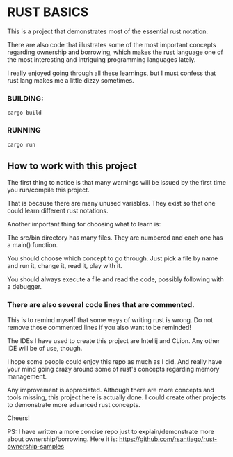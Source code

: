 # RUST BASICS

This is a project that demonstrates most of the essential rust notation.

There are also code that illustrates some of the most important concepts regarding ownership and borrowing, which makes the rust language one of the most interesting and intriguing programming languages lately.

I really enjoyed going through all these learnings, but I must confess that rust lang makes me a little dizzy sometimes.

### BUILDING:

`cargo build`

### RUNNING

`cargo run`

## How to work with this project

The first thing to notice is that many warnings will be issued by the first time you run/compile this project.

That is because there are many unused variables. They exist so that one could learn different rust notations.

Another important thing for choosing what to learn is:

The src/bin directory has many files. They are numbered and each one has a main() function.

You should choose which concept to go through. Just pick a file by name and run it, change it, read it, play with it.

You should always execute a file and read the code, possibly following with a debugger.

### There are also several code lines that are commented.

This is to remind myself that some ways of writing rust is wrong. Do not remove those commented lines if you also want to be reminded!

The IDEs I have used to create this project are Intellij and CLion. Any other IDE will be of use, though.

I hope some people could enjoy this repo as much as I did. And really have your mind going crazy around some of rust's concepts regarding memory management.

Any improvement is appreciated. Although there are more concepts and tools missing, this project here is actually done. I could create other projects to demonstrate more advanced rust concepts.

Cheers!

PS: I have written a more concise repo just to explain/demonstrate more about ownership/borrowing. Here it is: https://github.com/rsantiago/rust-ownership-samples 